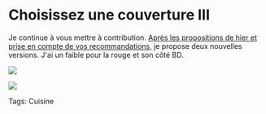 # Choisissez une couverture III

Je continue à vous mettre à contribution. [Après les propositions de hier et prise en compte de vos recommandations](/2010/09/26/choisissez-une-couverture-ii/), je propose deux nouvelles versions. J'ai un faible pour la rouge et son côté BD.

![](https://tcrouzet.com/images_tc/2010/09/idcv1.png)

![](https://tcrouzet.com/images_tc/2010/09/idcv2.png)

Tags: Cuisine